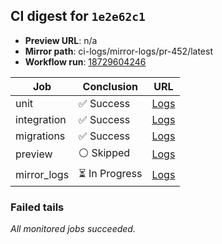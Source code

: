 <!-- AWA-CI-DIGEST -->
## CI digest for `1e2e62c1`

- **Preview URL**: n/a
- **Mirror path**: ci-logs/mirror-logs/pr-452/latest
- **Workflow run**: [18729604246](https://github.com/AlexBomber12/AWA-App/actions/runs/18729604246)

| Job | Conclusion | URL |
| --- | ---------- | --- |
| unit | ✅ Success | [Logs](https://github.com/AlexBomber12/AWA-App/actions/runs/18729604246/job/53423127082) |
| integration | ✅ Success | [Logs](https://github.com/AlexBomber12/AWA-App/actions/runs/18729604246/job/53423519905) |
| migrations | ✅ Success | [Logs](https://github.com/AlexBomber12/AWA-App/actions/runs/18729604246/job/53423519827) |
| preview | ⚪ Skipped | [Logs](https://github.com/AlexBomber12/AWA-App/actions/runs/18729604246/job/53423669113) |
| mirror_logs | ⏳ In Progress | [Logs](https://github.com/AlexBomber12/AWA-App/actions/runs/18729604246/job/53423668903) |

### Failed tails

_All monitored jobs succeeded._

